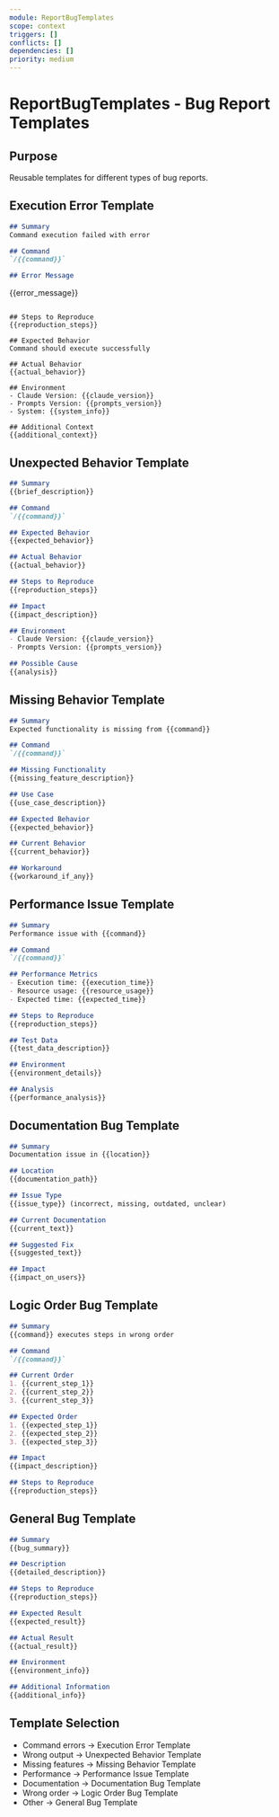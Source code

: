 ```yaml
---
module: ReportBugTemplates
scope: context
triggers: []
conflicts: []
dependencies: []
priority: medium
---
```


# ReportBugTemplates - Bug Report Templates

## Purpose
Reusable templates for different types of bug reports.

## Execution Error Template
```markdown
## Summary
Command execution failed with error

## Command
`/{{command}}`

## Error Message
```
{{error_message}}
```

## Steps to Reproduce
{{reproduction_steps}}

## Expected Behavior
Command should execute successfully

## Actual Behavior
{{actual_behavior}}

## Environment
- Claude Version: {{claude_version}}
- Prompts Version: {{prompts_version}}
- System: {{system_info}}

## Additional Context
{{additional_context}}
```

## Unexpected Behavior Template
```markdown
## Summary
{{brief_description}}

## Command
`/{{command}}`

## Expected Behavior
{{expected_behavior}}

## Actual Behavior
{{actual_behavior}}

## Steps to Reproduce
{{reproduction_steps}}

## Impact
{{impact_description}}

## Environment
- Claude Version: {{claude_version}}
- Prompts Version: {{prompts_version}}

## Possible Cause
{{analysis}}
```

## Missing Behavior Template
```markdown
## Summary
Expected functionality is missing from {{command}}

## Command
`/{{command}}`

## Missing Functionality
{{missing_feature_description}}

## Use Case
{{use_case_description}}

## Expected Behavior
{{expected_behavior}}

## Current Behavior
{{current_behavior}}

## Workaround
{{workaround_if_any}}
```

## Performance Issue Template
```markdown
## Summary
Performance issue with {{command}}

## Command
`/{{command}}`

## Performance Metrics
- Execution time: {{execution_time}}
- Resource usage: {{resource_usage}}
- Expected time: {{expected_time}}

## Steps to Reproduce
{{reproduction_steps}}

## Test Data
{{test_data_description}}

## Environment
{{environment_details}}

## Analysis
{{performance_analysis}}
```

## Documentation Bug Template
```markdown
## Summary
Documentation issue in {{location}}

## Location
{{documentation_path}}

## Issue Type
{{issue_type}} (incorrect, missing, outdated, unclear)

## Current Documentation
{{current_text}}

## Suggested Fix
{{suggested_text}}

## Impact
{{impact_on_users}}
```

## Logic Order Bug Template
```markdown
## Summary
{{command}} executes steps in wrong order

## Command
`/{{command}}`

## Current Order
1. {{current_step_1}}
2. {{current_step_2}}
3. {{current_step_3}}

## Expected Order
1. {{expected_step_1}}
2. {{expected_step_2}}
3. {{expected_step_3}}

## Impact
{{impact_description}}

## Steps to Reproduce
{{reproduction_steps}}
```

## General Bug Template
```markdown
## Summary
{{bug_summary}}

## Description
{{detailed_description}}

## Steps to Reproduce
{{reproduction_steps}}

## Expected Result
{{expected_result}}

## Actual Result
{{actual_result}}

## Environment
{{environment_info}}

## Additional Information
{{additional_info}}
```

## Template Selection
- Command errors → Execution Error Template
- Wrong output → Unexpected Behavior Template  
- Missing features → Missing Behavior Template
- Performance → Performance Issue Template
- Documentation → Documentation Bug Template
- Wrong order → Logic Order Bug Template
- Other → General Bug Template